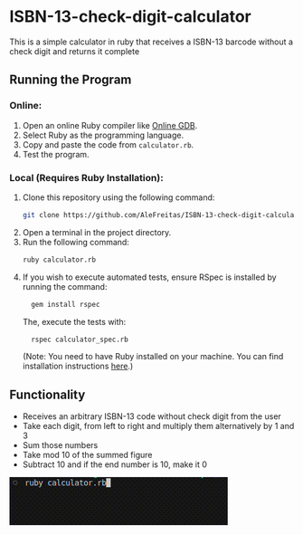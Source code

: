 # ISBN-13-check-digit-calculator
This is a simple calculator in ruby that receives a ISBN-13 barcode without a check digit and returns it complete

## Running the Program
### Online:
  1. Open an online Ruby compiler like [Online GDB](https://www.onlinegdb.com/).
  2. Select Ruby as the programming language.
  3. Copy and paste the code from `calculator.rb`.
  4. Test the program.
    
### Local (Requires Ruby Installation):
1. Clone this repository using the following command:
    ```bash
    git clone https://github.com/AleFreitas/ISBN-13-check-digit-calculator.git
    ```
2. Open a terminal in the project directory.
3. Run the following command:
    ```bash
    ruby calculator.rb
    ```
4. If you wish to execute automated tests, ensure RSpec is installed by running the command:
   ```bash
     gem install rspec
   ```
   The, execute the tests with:
   ```bash
     rspec calculator_spec.rb
   ```
   (Note: You need to have Ruby installed on your machine. You can find installation instructions [here](https://www.ruby-lang.org/en/documentation/installation/).)

## Functionality
  - Receives an arbitrary ISBN-13 code without check digit from the user
  - Take each digit, from left to right and multiply them alternatively by 1 and 3
  - Sum those numbers
  - Take mod 10 of the summed figure
  - Subtract 10 and if the end number is 10, make it 0

  ![](https://github.com/AleFreitas/ISBN-13-check-digit-calculator/blob/main/assets/functionalExample.gif)
